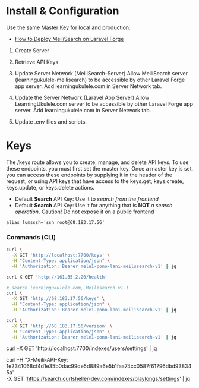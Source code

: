 # Install &amp; Configuration

Use the same Master Key for local and production.

- [How to Deploy MeiliSearch on Laravel Forge](https://postsrc.com/posts/how-to-deploy-meilisearch-on-laravel-forge)

1. Create Server

2. Retrieve API Keys

3. Update Server Network  (MeiliSearch-Server)
Allow MeiliSearch server (learningukulele-meilisearch) to be accessible by other Laravel Forge app server. Add learningukulele.com in Server Network tab.

4. Update the Server Network (Laravel App Server)
Allow LearningUkulele.com server to be accessible by other Laravel Forge app server. Add learningukulele.com in Server Network tab.

5. Update .env files and scripts.

# Keys

The /keys route allows you to create, manage, and delete API keys. To use these endpoints, you must first set the master key. Once a master key is set, you can access these endpoints by supplying it in the header of the request, or using API keys that have access to the keys.get, keys.create, keys.update, or keys.delete actions.

- Default **Search** API Key: Use it to _search from the frontend_
- Default **Search** API Key: Use it for anything that is **NOT** _a search operation_. Caution! Do not expose it on a public frontend


<!--
See the LearningUkulele.[text|com] .env file for DNS and API keys.
-->


```
alias lumsssh='ssh root@68.183.17.56'
```

### Commands (CLI)

```sh
curl \
  -X GET 'http://localhost:7700/keys' \
  -H "Content-Type: application/json" \
  -H 'Authorization: Bearer mele1-pono-lani-meilssearch-v1' | jq

curl X GET 'http://161.35.2.20/health'

# search.learningukulele.com, Meilisearch v1.1
curl \
  -X GET 'http://68.183.17.56/keys' \
  -H "Content-Type: application/json" \
  -H 'Authorization: Bearer mele1-pono-lani-meilisearch-v1' | jq

curl \
  -X GET 'http://68.183.17.56/version' \
  -H "Content-Type: application/json" \
  -H 'Authorization: Bearer mele1-pono-lani-meilisearch-v1' | jq
```


curl -X GET 'http://localhost:7700/indexes/users/settings' | jq

curl -H "X-Meili-API-Key: 1e2341068cf4d1e35b0dac99de5d889a6e5b1faa74cc0587f61796dbd938345a"  \
-X GET 'https://search.curtsheller-dev.com/indexes/playlongs/settings' | jq
